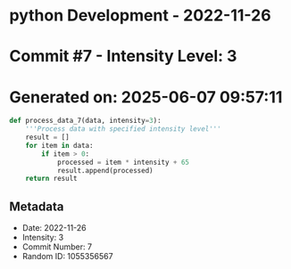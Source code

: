 ﻿# python Development - 2022-11-26
# Commit #7 - Intensity Level: 3
# Generated on: 2025-06-07 09:57:11
```python
def process_data_7(data, intensity=3):
    '''Process data with specified intensity level'''
    result = []
    for item in data:
        if item > 0:
            processed = item * intensity + 65
            result.append(processed)
    return result
```
## Metadata
- Date: 2022-11-26
- Intensity: 3
- Commit Number: 7
- Random ID: 1055356567
